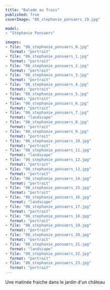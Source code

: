 ```yaml
---
title: "Balade au frais"
published: True
coverImage: "06_stephanie_ponsaers_19.jpg"

model: 
- "Stéphanie Ponsaers"

images:
- file: "06_stephanie_ponsaers_0.jpg"
  format: "portrait"
- file: "06_stephanie_ponsaers_1.jpg"
  format: "portrait"
- file: "06_stephanie_ponsaers_2.jpg"
  format: "portrait"
- file: "06_stephanie_ponsaers_3.jpg"
  format: "portrait"
- file: "06_stephanie_ponsaers_4.jpg"
  format: "portrait"
- file: "06_stephanie_ponsaers_5.jpg"
  format: "portrait"
- file: "06_stephanie_ponsaers_6.jpg"
  format: "portrait"
- file: "06_stephanie_ponsaers_7.jpg"
  format: "landscape"
- file: "06_stephanie_ponsaers_8.jpg"
  format: "portrait"
- file: "06_stephanie_ponsaers_9.jpg"
  format: "portrait"
- file: "06_stephanie_ponsaers_10.jpg"
  format: "portrait"
- file: "06_stephanie_ponsaers_11.jpg"
  format: "landscape"
- file: "06_stephanie_ponsaers_12.jpg"
  format: "portrait"
- file: "06_stephanie_ponsaers_13.jpg"
  format: "portrait"
- file: "06_stephanie_ponsaers_14.jpg"
  format: "portrait"
- file: "06_stephanie_ponsaers_15.jpg"
  format: "portrait"
- file: "06_stephanie_ponsaers_16.jpg"
  format: "landscape"
- file: "06_stephanie_ponsaers_17.jpg"
  format: "portrait"
- file: "06_stephanie_ponsaers_18.jpg"
  format: "portrait"
- file: "06_stephanie_ponsaers_19.jpg"
  format: "portrait"
- file: "06_stephanie_ponsaers_20.jpg"
  format: "portrait"
- file: "06_stephanie_ponsaers_21.jpg"
  format: "landscape"
- file: "06_stephanie_ponsaers_22.jpg"
  format: "portrait"
- file: "06_stephanie_ponsaers_23.jpg"
  format: "portrait"
---
```

Une matinée fraiche dans le jardin d'un château